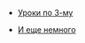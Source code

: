 + [Уроки по 3-му](https://vk.com/wall-37413577_37632)

+ [И еще немного](https://www.youtube.com/watch?v=47bs0eMJ8ts&list=PLVfMKQXDAhGWqjumN9DPrWDO_HbmChuZt)
